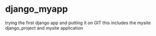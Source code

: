 # django_myapp
trying the first django app and putting it on GIT
this includes the mysite django_project and mysite application
